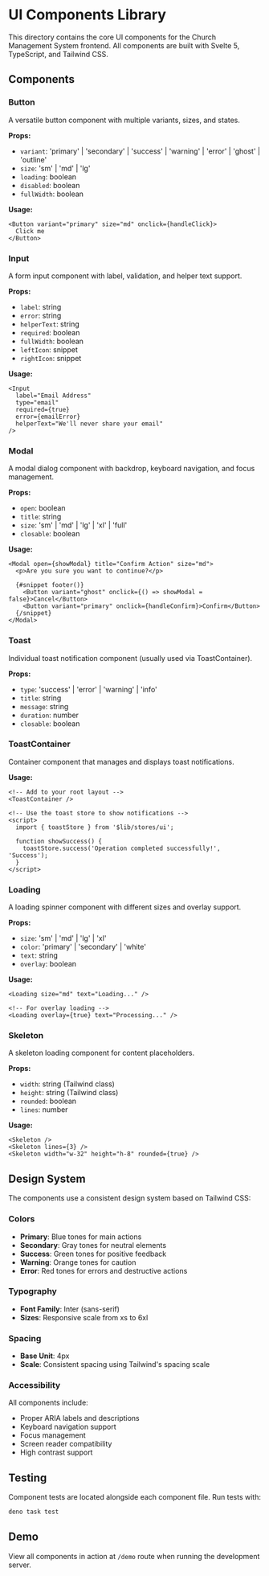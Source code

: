 # UI Components Library

This directory contains the core UI components for the Church Management System frontend. All components are built with Svelte 5, TypeScript, and Tailwind CSS.

## Components

### Button
A versatile button component with multiple variants, sizes, and states.

**Props:**
- `variant`: 'primary' | 'secondary' | 'success' | 'warning' | 'error' | 'ghost' | 'outline'
- `size`: 'sm' | 'md' | 'lg'
- `loading`: boolean
- `disabled`: boolean
- `fullWidth`: boolean

**Usage:**
```svelte
<Button variant="primary" size="md" onclick={handleClick}>
  Click me
</Button>
```

### Input
A form input component with label, validation, and helper text support.

**Props:**
- `label`: string
- `error`: string
- `helperText`: string
- `required`: boolean
- `fullWidth`: boolean
- `leftIcon`: snippet
- `rightIcon`: snippet

**Usage:**
```svelte
<Input 
  label="Email Address" 
  type="email"
  required={true}
  error={emailError}
  helperText="We'll never share your email"
/>
```

### Modal
A modal dialog component with backdrop, keyboard navigation, and focus management.

**Props:**
- `open`: boolean
- `title`: string
- `size`: 'sm' | 'md' | 'lg' | 'xl' | 'full'
- `closable`: boolean

**Usage:**
```svelte
<Modal open={showModal} title="Confirm Action" size="md">
  <p>Are you sure you want to continue?</p>
  
  {#snippet footer()}
    <Button variant="ghost" onclick={() => showModal = false}>Cancel</Button>
    <Button variant="primary" onclick={handleConfirm}>Confirm</Button>
  {/snippet}
</Modal>
```

### Toast
Individual toast notification component (usually used via ToastContainer).

**Props:**
- `type`: 'success' | 'error' | 'warning' | 'info'
- `title`: string
- `message`: string
- `duration`: number
- `closable`: boolean

### ToastContainer
Container component that manages and displays toast notifications.

**Usage:**
```svelte
<!-- Add to your root layout -->
<ToastContainer />

<!-- Use the toast store to show notifications -->
<script>
  import { toastStore } from '$lib/stores/ui';
  
  function showSuccess() {
    toastStore.success('Operation completed successfully!', 'Success');
  }
</script>
```

### Loading
A loading spinner component with different sizes and overlay support.

**Props:**
- `size`: 'sm' | 'md' | 'lg' | 'xl'
- `color`: 'primary' | 'secondary' | 'white'
- `text`: string
- `overlay`: boolean

**Usage:**
```svelte
<Loading size="md" text="Loading..." />

<!-- For overlay loading -->
<Loading overlay={true} text="Processing..." />
```

### Skeleton
A skeleton loading component for content placeholders.

**Props:**
- `width`: string (Tailwind class)
- `height`: string (Tailwind class)
- `rounded`: boolean
- `lines`: number

**Usage:**
```svelte
<Skeleton />
<Skeleton lines={3} />
<Skeleton width="w-32" height="h-8" rounded={true} />
```

## Design System

The components use a consistent design system based on Tailwind CSS:

### Colors
- **Primary**: Blue tones for main actions
- **Secondary**: Gray tones for neutral elements
- **Success**: Green tones for positive feedback
- **Warning**: Orange tones for caution
- **Error**: Red tones for errors and destructive actions

### Typography
- **Font Family**: Inter (sans-serif)
- **Sizes**: Responsive scale from xs to 6xl

### Spacing
- **Base Unit**: 4px
- **Scale**: Consistent spacing using Tailwind's spacing scale

### Accessibility
All components include:
- Proper ARIA labels and descriptions
- Keyboard navigation support
- Focus management
- Screen reader compatibility
- High contrast support

## Testing

Component tests are located alongside each component file. Run tests with:

```bash
deno task test
```

## Demo

View all components in action at `/demo` route when running the development server.